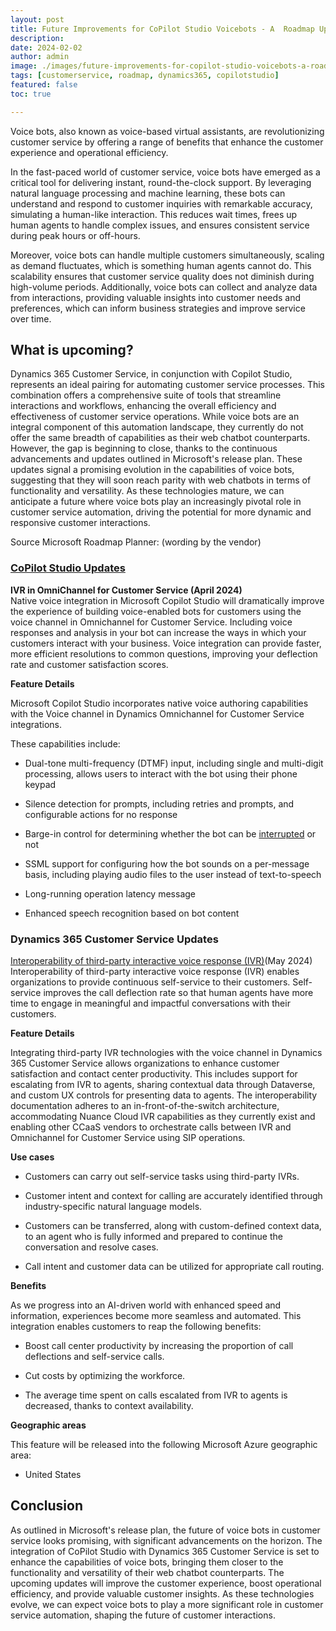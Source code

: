 ```yaml
---
layout: post
title: Future Improvements for CoPilot Studio Voicebots - A  Roadmap Update
description: 
date: 2024-02-02
author: admin
image: ./images/future-improvements-for-copilot-studio-voicebots-a-roadmap-update.jpeg
tags: [customerservice, roadmap, dynamics365, copilotstudio]
featured: false
toc: true

---
```



Voice bots, also known as voice-based virtual assistants, are revolutionizing customer service by offering a range of benefits that enhance the customer experience and operational efficiency.

In the fast-paced world of customer service, voice bots have emerged as a critical tool for delivering instant, round-the-clock support. By leveraging natural language processing and machine learning, these bots can understand and respond to customer inquiries with remarkable accuracy, simulating a human-like interaction. This reduces wait times, frees up human agents to handle complex issues, and ensures consistent service during peak hours or off-hours.

Moreover, voice bots can handle multiple customers simultaneously, scaling as demand fluctuates, which is something human agents cannot do. This scalability ensures that customer service quality does not diminish during high-volume periods. Additionally, voice bots can collect and analyze data from interactions, providing valuable insights into customer needs and preferences, which can inform business strategies and improve service over time.

## What is upcoming?

Dynamics 365 Customer Service, in conjunction with Copilot Studio, represents an ideal pairing for automating customer service processes. This combination offers a comprehensive suite of tools that streamline interactions and workflows, enhancing the overall efficiency and effectiveness of customer service operations. While voice bots are an integral component of this automation landscape, they currently do not offer the same breadth of capabilities as their web chatbot counterparts. However, the gap is beginning to close, thanks to the continuous advancements and updates outlined in Microsoft's release plan. These updates signal a promising evolution in the capabilities of voice bots, suggesting that they will soon reach parity with web chatbots in terms of functionality and versatility. As these technologies mature, we can anticipate a future where voice bots play an increasingly pivotal role in customer service automation, driving the potential for more dynamic and responsive customer interactions.

Source Microsoft Roadmap Planner: (wording by the vendor)

### [CoPilot Studio Updates](https://releaseplans.microsoft.com/en-us/?app=Microsoft+Copilot+Studio#plan-1231093f-28ba-ee11-a569-00224827e905)

**IVR in OmniChannel for Customer Service (April 2024)**  
Native voice integration in Microsoft Copilot Studio will dramatically improve the experience of building voice-enabled bots for customers using the voice channel in Omnichannel for Customer Service. Including voice responses and analysis in your bot can increase the ways in which your customers interact with your business. Voice integration can provide faster, more efficient resolutions to common questions, improving your deflection rate and customer satisfaction scores.

**Feature Details**

Microsoft Copilot Studio incorporates native voice authoring capabilities with the Voice channel in Dynamics Omnichannel for Customer Service integrations.

These capabilities include:

* Dual-tone multi-frequency (DTMF) input, including single and multi-digit processing, allows users to interact with the bot using their phone keypad
    
* Silence detection for prompts, including retries and prompts, and configurable actions for no response
    
* Barge-in control for determining whether the bot can be [interrupted](https://learn.microsoft.com/en-us/azure/ai-services/speech-service/speech-synthesis-markup) or not
    
* SSML support for configuring how the bot sounds on a per-message basis, including playing audio files to the user instead of text-to-speech
    
* Long-running operation latency message
    
* Enhanced speech recognition based on bot content
    

### Dynamics 365 Customer Service Updates

[Interoperability of third-party interactive voice response (IVR)](https://learn.microsoft.com/en-us/azure/ai-services/speech-service/speech-synthesis-markup)(May 2024)  
Interoperability of third-party interactive voice response (IVR) enables organizations to provide continuous self-service to their customers. Self-service improves the call deflection rate so that human agents have more time to engage in meaningful and impactful conversations with their customers.

**Feature Details**

Integrating third-party IVR technologies with the voice channel in Dynamics 365 Customer Service allows organizations to enhance customer satisfaction and contact center productivity. This includes support for escalating from IVR to agents, sharing contextual data through Dataverse, and custom UX controls for presenting data to agents. The interoperability documentation adheres to an in-front-of-the-switch architecture, accommodating Nuance Cloud IVR capabilities as they currently exist and enabling other CCaaS vendors to orchestrate calls between IVR and Omnichannel for Customer Service using SIP operations.

**Use cases**

* Customers can carry out self-service tasks using third-party IVRs.
    
* Customer intent and context for calling are accurately identified through industry-specific natural language models.
    
* Customers can be transferred, along with custom-defined context data, to an agent who is fully informed and prepared to continue the conversation and resolve cases.
    
* Call intent and customer data can be utilized for appropriate call routing.
    

**Benefits**

As we progress into an AI-driven world with enhanced speed and information, experiences become more seamless and automated. This integration enables customers to reap the following benefits:

* Boost call center productivity by increasing the proportion of call deflections and self-service calls.
    
* Cut costs by optimizing the workforce.
    
* The average time spent on calls escalated from IVR to agents is decreased, thanks to context availability.
    

**Geographic areas**

This feature will be released into the following Microsoft Azure geographic area:

* United States
    

## Conclusion

As outlined in Microsoft's release plan, the future of voice bots in customer service looks promising, with significant advancements on the horizon. The integration of CoPilot Studio with Dynamics 365 Customer Service is set to enhance the capabilities of voice bots, bringing them closer to the functionality and versatility of their web chatbot counterparts. The upcoming updates will improve the customer experience, boost operational efficiency, and provide valuable customer insights. As these technologies evolve, we can expect voice bots to play a more significant role in customer service automation, shaping the future of customer interactions.